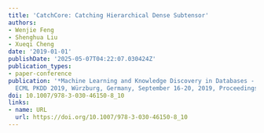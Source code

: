 ```yaml
---
title: 'CatchCore: Catching Hierarchical Dense Subtensor'
authors:
- Wenjie Feng
- Shenghua Liu
- Xueqi Cheng
date: '2019-01-01'
publishDate: '2025-05-07T04:22:07.030424Z'
publication_types:
- paper-conference
publication: '*Machine Learning and Knowledge Discovery in Databases - European Conference,
  ECML PKDD 2019, Würzburg, Germany, September 16-20, 2019, Proceedings, Part I*'
doi: 10.1007/978-3-030-46150-8_10
links:
- name: URL
  url: https://doi.org/10.1007/978-3-030-46150-8_10
---
```

